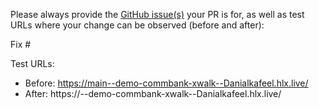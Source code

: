 Please always provide the [GitHub issue(s)](../issues) your PR is for, as well as test URLs where your change can be observed (before and after):

Fix #<gh-issue-id>

Test URLs:
- Before: https://main--demo-commbank-xwalk--Danialkafeel.hlx.live/
- After: https://<branch>--demo-commbank-xwalk--Danialkafeel.hlx.live/
